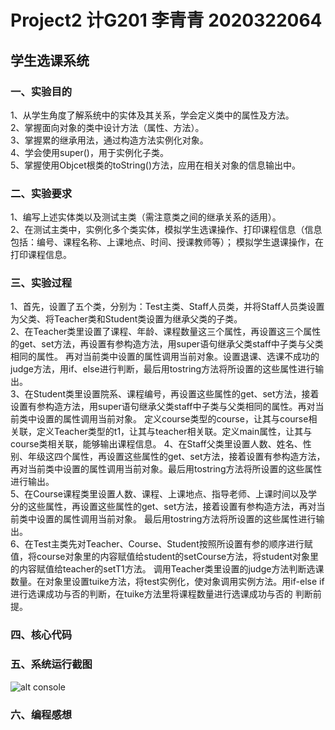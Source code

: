 # Project2  计G201 李青青 2020322064
## 学生选课系统
### 一、实验目的
1、从学生角度了解系统中的实体及其关系，学会定义类中的属性及方法。  
2、掌握面向对象的类中设计方法（属性、方法）。  
3、掌握累的继承用法，通过构造方法实例化对象。  
4、学会使用super()，用于实例化子类。  
5、掌握使用Objcet根类的toString()方法，应用在相关对象的信息输出中。
### 二、实验要求  
1、编写上述实体类以及测试主类（需注意类之间的继承关系的适用）。  
2、在测试主类中，实例化多个类实体，模拟学生选课操作、打印课程信息（信息包括：编号、课程名称、上课地点、时间、授课教师等）；  模拟学生退课操作，在打印课程信息。
### 三、实验过程  
1、首先，设置了五个类，分别为：Test主类、Staff人员类，并将Staff人员类设置为父类、将Teacher类和Student类设置为继承父类的子类。  
2、在Teacher类里设置了课程、年龄、课程数量这三个属性，再设置这三个属性的get、set方法，再设置有参构造方法，用super语句继承父类staff中子类与父类相同的属性。 
  再对当前类中设置的属性调用当前对象。设置退课、选课不成功的judge方法，用if、else进行判断，最后用tostring方法将所设置的这些属性进行输出。  
3、在Student类里设置院系、课程编号，再设置这些属性的get、set方法，接着设置有参构造方法，用super语句继承父类staff中子类与父类相同的属性。再对当前类中设置的属性调用当前对象。
定义course类型的course，让其与course相关联，定义Teacher类型的t1，让其与teacher相关联。定义main属性，让其与course类相关联，能够输出课程信息。 
4、在Staff父类里设置人数、姓名、性别、年级这四个属性，再设置这些属性的get、set方法，接着设置有参构造方法，再对当前类中设置的属性调用当前对象。最后用tostring方法将所设置的这些属性进行输出。  
5、在Course课程类里设置人数、课程、上课地点、指导老师、上课时间以及学分的这些属性，再设置这些属性的get、set方法，接着设置有参构造方法，再对当前类中设置的属性调用当前对象。
最后用tostring方法将所设置的这些属性进行输出。  
6、在Test主类先对Teacher、Course、Student按照所设置有参的顺序进行赋值，将course对象里的内容赋值给student的setCourse方法，将student对象里的内容赋值给teacher的setT1方法。
调用Teacher类里设置的judge方法判断选课数量。在对象里设置tuike方法，将test实例化，使对象调用实例方法。用if-else if进行选课成功与否的判断，在tuike方法里将课程数量进行选课成功与否的
判断前提。
### 四、核心代码 
### 五、系统运行截图  
![alt console](http://m.qpic.cn/psc?/V53x2lrX08Z9lF4J101F42x1Bd3epC0q/ruAMsa53pVQWN7FLK88i5iUc4cHuEdBBvs*DMoKArb9gESTeNwwz9C07xO9xNKIxHpzwe5Jx1rb9av3EDDU1eM1CAikhRf8ow.ZJxPX0hxM!/b&bo=.gP0AAAAAAADBy8!&rf=viewer_4)
### 六、编程感想  
